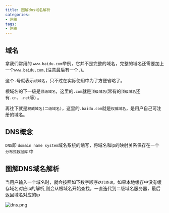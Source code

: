 ```yaml
---
title: 图解dns域名解析
categories:
- 网络
tags:
- 网络
---
```



## 域名
拿我们常用的 `www.baidu.com`举例，它并不是完整的域名，完整的域名还需要加上一个`www.baidu.com.`(注意最后有一个`.`)。

这个`.`号就表示`根域名`，只不过在实际使用中为了方便省略了。

根域名的下一级是`顶级域名`，这里的`.com`就是`顶级域名`(常有的`顶级域名`还有`.cn`、`.net`等) 。

再往下就是`权威域名(二级域名)`，这里的`.baidu.com`就是`权威域名`，是用户自己可注册的域名。

## DNS概念
`DNS`即 `domain name system`域名系统的缩写，将域名和ip的映射关系保存在一个 `分布式数据库` 中

## 图解DNS域名解析
当用户输入一个域名时，就会按照如下数字顺序`迭代查询`。如果本地缓存中没有缓存域名对应ip的解析,则会从根域名开始查找，一直迭代到二级域名服务器，最后返回域名对应的ip

![dns.png](https://p3-juejin.byteimg.com/tos-cn-i-k3u1fbpfcp/e65ea5eb4fc4477d826b26b4630367d4~tplv-k3u1fbpfcp-watermark.image?)
